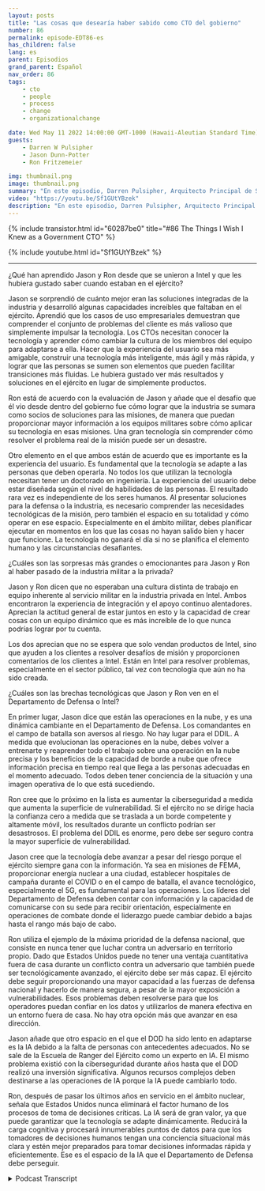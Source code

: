 ```yaml
---
layout: posts
title: "Las cosas que desearía haber sabido como CTO del gobierno"
number: 86
permalink: episode-EDT86-es
has_children: false
lang: es
parent: Episodios
grand_parent: Español
nav_order: 86
tags:
    - cto
    - people
    - process
    - change
    - organizationalchange

date: Wed May 11 2022 14:00:00 GMT-1000 (Hawaii-Aleutian Standard Time)
guests:
    - Darren W Pulsipher
    - Jason Dunn-Potter
    - Ron Fritzemeier

img: thumbnail.png
image: thumbnail.png
summary: "En este episodio, Darren Pulsipher, Arquitecto Principal de Soluciones, Sector Público, Intel, da la bienvenida a los invitados especiales Jason Dunn-Potter, Jefe de Oficial Técnico Retirado, Ejército de los Estados Unidos, y Ron Fritzemeier, Contraalmirante Retirado, Marina de los Estados Unidos. Ambos llevan cinco meses en sus nuevos puestos como Arquitectos de Soluciones y Especialistas en Misiones en el Equipo del Departamento de Defensa de Intel."
video: "https://youtu.be/Sf1GUtYBzek"
description: "En este episodio, Darren Pulsipher, Arquitecto Principal de Soluciones, Sector Público, Intel, da la bienvenida a los invitados especiales Jason Dunn-Potter, Jefe de Oficial Técnico Retirado, Ejército de los Estados Unidos, y Ron Fritzemeier, Contraalmirante Retirado, Marina de los Estados Unidos. Ambos llevan cinco meses en sus nuevos puestos como Arquitectos de Soluciones y Especialistas en Misiones en el Equipo del Departamento de Defensa de Intel."
---
```


<div>
{% include transistor.html id="60287be0" title="#86 The Things I Wish I Knew as a Government CTO" %}

{% include youtube.html id="Sf1GUtYBzek" %}
</div>

---

¿Qué han aprendido Jason y Ron desde que se unieron a Intel y que les hubiera gustado saber cuando estaban en el ejército?

Jason se sorprendió de cuánto mejor eran las soluciones integradas de la industria y desarrolló algunas capacidades increíbles que faltaban en el ejército. Aprendió que los casos de uso empresariales demuestran que comprender el conjunto de problemas del cliente es más valioso que simplemente impulsar la tecnología. Los CTOs necesitan conocer la tecnología y aprender cómo cambiar la cultura de los miembros del equipo para adaptarse a ella. Hacer que la experiencia del usuario sea más amigable, construir una tecnología más inteligente, más ágil y más rápida, y lograr que las personas se sumen son elementos que pueden facilitar transiciones más fluidas. Le hubiera gustado ver más resultados y soluciones en el ejército en lugar de simplemente productos.

Ron está de acuerdo con la evaluación de Jason y añade que el desafío que él vio desde dentro del gobierno fue cómo lograr que la industria se sumara como socios de soluciones para las misiones, de manera que puedan proporcionar mayor información a los equipos militares sobre cómo aplicar su tecnología en esas misiones. Una gran tecnología sin comprender cómo resolver el problema real de la misión puede ser un desastre.

Otro elemento en el que ambos están de acuerdo que es importante es la experiencia del usuario. Es fundamental que la tecnología se adapte a las personas que deben operarla. No todos los que utilizan la tecnología necesitan tener un doctorado en ingeniería. La experiencia del usuario debe estar diseñada según el nivel de habilidades de las personas. El resultado rara vez es independiente de los seres humanos. Al presentar soluciones para la defensa o la industria, es necesario comprender las necesidades tecnológicas de la misión, pero también el espacio en su totalidad y cómo operar en ese espacio. Especialmente en el ámbito militar, debes planificar ejecutar en momentos en los que las cosas no hayan salido bien y hacer que funcione. La tecnología no ganará el día si no se planifica el elemento humano y las circunstancias desafiantes.

¿Cuáles son las sorpresas más grandes o emocionantes para Jason y Ron al haber pasado de la industria militar a la privada?

Jason y Ron dicen que no esperaban una cultura distinta de trabajo en equipo inherente al servicio militar en la industria privada en Intel. Ambos encontraron la experiencia de integración y el apoyo continuo alentadores. Aprecian la actitud general de estar juntos en esto y la capacidad de crear cosas con un equipo dinámico que es más increíble de lo que nunca podrías lograr por tu cuenta.

Los dos aprecian que no se espera que solo vendan productos de Intel, sino que ayuden a los clientes a resolver desafíos de misión y proporcionen comentarios de los clientes a Intel. Están en Intel para resolver problemas, especialmente en el sector público, tal vez con tecnología que aún no ha sido creada.

¿Cuáles son las brechas tecnológicas que Jason y Ron ven en el Departamento de Defensa o Intel?

En primer lugar, Jason dice que están las operaciones en la nube, y es una dinámica cambiante en el Departamento de Defensa. Los comandantes en el campo de batalla son aversos al riesgo. No hay lugar para el DDIL. A medida que evolucionan las operaciones en la nube, debes volver a entrenarte y reaprender todo el trabajo sobre una operación en la nube precisa y los beneficios de la capacidad de borde a nube que ofrece información precisa en tiempo real que llega a las personas adecuadas en el momento adecuado. Todos deben tener conciencia de la situación y una imagen operativa de lo que está sucediendo.

Ron cree que lo próximo en la lista es aumentar la ciberseguridad a medida que aumenta la superficie de vulnerabilidad. Si el ejército no se dirige hacia la confianza cero a medida que se traslada a un borde competente y altamente móvil, los resultados durante un conflicto podrían ser desastrosos. El problema del DDIL es enorme, pero debe ser seguro contra la mayor superficie de vulnerabilidad.

Jason cree que la tecnología debe avanzar a pesar del riesgo porque el ejército siempre gana con la información. Ya sea en misiones de FEMA, proporcionar energía nuclear a una ciudad, establecer hospitales de campaña durante el COVID o en el campo de batalla, el avance tecnológico, especialmente el 5G, es fundamental para las operaciones. Los líderes del Departamento de Defensa deben contar con información y la capacidad de comunicarse con su sede para recibir orientación, especialmente en operaciones de combate donde el liderazgo puede cambiar debido a bajas hasta el rango más bajo de cabo.

Ron utiliza el ejemplo de la máxima prioridad de la defensa nacional, que consiste en nunca tener que luchar contra un adversario en territorio propio. Dado que Estados Unidos puede no tener una ventaja cuantitativa fuera de casa durante un conflicto contra un adversario que también puede ser tecnológicamente avanzado, el ejército debe ser más capaz. El ejército debe seguir proporcionando una mayor capacidad a las fuerzas de defensa nacional y hacerlo de manera segura, a pesar de la mayor exposición a vulnerabilidades. Esos problemas deben resolverse para que los operadores puedan confiar en los datos y utilizarlos de manera efectiva en un entorno fuera de casa. No hay otra opción más que avanzar en esa dirección.

Jason añade que otro espacio en el que el DOD ha sido lento en adaptarse es la IA debido a la falta de personas con antecedentes adecuados. No se sale de la Escuela de Ranger del Ejército como un experto en IA. El mismo problema existió con la ciberseguridad durante años hasta que el DOD realizó una inversión significativa. Algunos recursos complejos deben destinarse a las operaciones de IA porque la IA puede cambiarlo todo.

Ron, después de pasar los últimos años en servicio en el ámbito nuclear, señala que Estados Unidos nunca eliminará el factor humano de los procesos de toma de decisiones críticas. La IA será de gran valor, ya que puede garantizar que la tecnología se adapte dinámicamente. Reducirá la carga cognitiva y procesará innumerables puntos de datos para que los tomadores de decisiones humanos tengan una conciencia situacional más clara y estén mejor preparados para tomar decisiones informadas rápida y eficientemente. Ese es el espacio de la IA que el Departamento de Defensa debe perseguir.



<details>
<summary> Podcast Transcript </summary>

<p></p>

</details>
